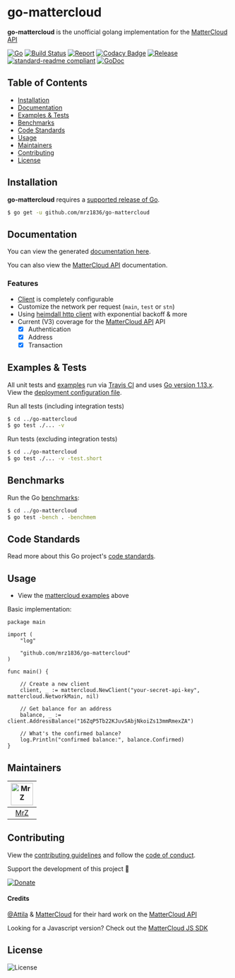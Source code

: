 # go-mattercloud
**go-mattercloud** is the unofficial golang implementation for the [MatterCloud API](https://developers.mattercloud.net/)

[![Go](https://img.shields.io/github/go-mod/go-version/mrz1836/go-mattercloud?v=1)](https://golang.org/)
[![Build Status](https://travis-ci.com/mrz1836/go-mattercloud.svg?branch=master&v=1)](https://travis-ci.com/mrz1836/go-mattercloud)
[![Report](https://goreportcard.com/badge/github.com/mrz1836/go-mattercloud?style=flat&v=1)](https://goreportcard.com/report/github.com/mrz1836/go-mattercloud)
[![Codacy Badge](https://api.codacy.com/project/badge/Grade/aa788246bab1499a823b41182abc46cb)](https://www.codacy.com/app/mrz1818/go-mattercloud?utm_source=github.com&amp;utm_medium=referral&amp;utm_content=mrz1836/go-mattercloud&amp;utm_campaign=Badge_Grade)
[![Release](https://img.shields.io/github/release-pre/mrz1836/go-mattercloud.svg?style=flat&v=1)](https://github.com/mrz1836/go-mattercloud/releases)
[![standard-readme compliant](https://img.shields.io/badge/standard--readme-OK-green.svg?style=flat)](https://github.com/RichardLitt/standard-readme)
[![GoDoc](https://godoc.org/github.com/mrz1836/go-mattercloud?status.svg&style=flat)](https://godoc.org/github.com/mrz1836/go-mattercloud)

## Table of Contents
- [Installation](#installation)
- [Documentation](#documentation)
- [Examples & Tests](#examples--tests)
- [Benchmarks](#benchmarks)
- [Code Standards](#code-standards)
- [Usage](#usage)
- [Maintainers](#maintainers)
- [Contributing](#contributing)
- [License](#license)

## Installation

**go-mattercloud** requires a [supported release of Go](https://golang.org/doc/devel/release.html#policy).
```bash
$ go get -u github.com/mrz1836/go-mattercloud
```

## Documentation
You can view the generated [documentation here](https://godoc.org/github.com/mrz1836/go-mattercloud).

You can also view the [MatterCloud API](https://developers.mattercloud.net/) documentation.

### Features
- [Client](client.go) is completely configurable
- Customize the network per request (`main`, `test` or `stn`)
- Using [heimdall http client](https://github.com/gojek/heimdall) with exponential backoff & more
- Current (V3) coverage for the [MatterCloud API](https://developers.mattercloud.net/) API
    - [x] Authentication
    - [x] Address
    - [x] Transaction

## Examples & Tests
All unit tests and [examples](mattercloud_test.go) run via [Travis CI](https://travis-ci.org/mrz1836/go-mattercloud) and uses [Go version 1.13.x](https://golang.org/doc/go1.13). View the [deployment configuration file](.travis.yml).

Run all tests (including integration tests)
```bash
$ cd ../go-mattercloud
$ go test ./... -v
```

Run tests (excluding integration tests)
```bash
$ cd ../go-mattercloud
$ go test ./... -v -test.short
```

## Benchmarks
Run the Go [benchmarks](mattercloud_test.go):
```bash
$ cd ../go-mattercloud
$ go test -bench . -benchmem
```

## Code Standards
Read more about this Go project's [code standards](CODE_STANDARDS.md).

## Usage
- View the [mattercloud examples](#examples--tests) above

Basic implementation:
```golang
package main

import (
	"log"

	"github.com/mrz1836/go-mattercloud"
)

func main() {

	// Create a new client
	client, _ := mattercloud.NewClient("your-secret-api-key", mattercloud.NetworkMain, nil)

	// Get balance for an address
	balance, _ := client.AddressBalance("16ZqP5Tb22KJuvSAbjNkoiZs13mmRmexZA")

	// What's the confirmed balance?
	log.Println("confirmed balance:", balance.Confirmed)
}
```

## Maintainers

| [<img src="https://github.com/mrz1836.png" height="50" alt="MrZ" />](https://github.com/mrz1836) |
|:---:|
| [MrZ](https://github.com/mrz1836) |

## Contributing

View the [contributing guidelines](CONTRIBUTING.md) and follow the [code of conduct](CODE_OF_CONDUCT.md).

Support the development of this project 🙏

[![Donate](https://img.shields.io/badge/donate-bitcoin-brightgreen.svg)](https://mrz1818.com/?tab=tips&af=go-mattercloud)

#### Credits

[@Attila](https://github.com/attilaaf) & [MatterCloud](https://mattercloud.net/) for their hard work on the [MatterCloud API](https://developers.mattercloud.net/)

Looking for a Javascript version? Check out the [MatterCloud JS SDK](https://github.com/MatterCloud/mattercloudjs)

## License

![License](https://img.shields.io/github/license/mrz1836/go-mattercloud.svg?style=flat&v=2)
